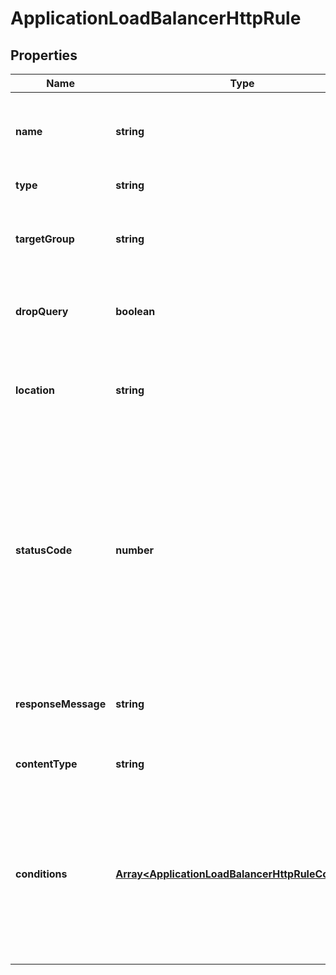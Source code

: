 # ApplicationLoadBalancerHttpRule

## Properties
| Name | Type | Description | Notes |
| ------------ | ------------- | ------------- | ------------- |
| **name** | **string** | The unique name of the Application Load Balancer HTTP rule. | [default to undefined] |
| **type** | **string** | Type of the HTTP rule. | [default to undefined] |
| **targetGroup** | **string** | The ID of the target group; mandatory and only valid for FORWARD actions. | [optional] [default to undefined] |
| **dropQuery** | **boolean** | Default is false; valid only for REDIRECT actions. | [optional] [default to undefined] |
| **location** | **string** | The location for redirecting; mandatory and valid only for REDIRECT actions. | [optional] [default to undefined] |
| **statusCode** | **number** | Valid only for REDIRECT and STATIC actions. For REDIRECT actions, default is 301 and possible values are 301, 302, 303, 307, and 308. For STATIC actions, default is 503 and valid range is 200 to 599. | [optional] [default to undefined] |
| **responseMessage** | **string** | The response message of the request; mandatory for STATIC actions. | [optional] [default to undefined] |
| **contentType** | **string** | Valid only for STATIC actions. | [optional] [default to undefined] |
| **conditions** | [**Array&lt;ApplicationLoadBalancerHttpRuleCondition&gt;**](ApplicationLoadBalancerHttpRuleCondition.md) | An array of items in the collection.The action is only performed if each and every condition is met; if no conditions are set, the rule will always be performed. | [optional] [default to undefined] |


